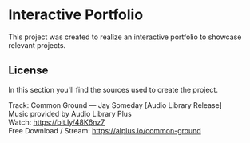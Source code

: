 # Interactive Portfolio

This project was created to realize an interactive portfolio to showcase relevant projects.

## License
In this section you'll find the sources used to create the project.

Track: Common Ground — Jay Someday [Audio Library Release]  
Music provided by Audio Library Plus  
Watch: https://bit.ly/48K6nz7  
Free Download / Stream: https://alplus.io/common-ground  
